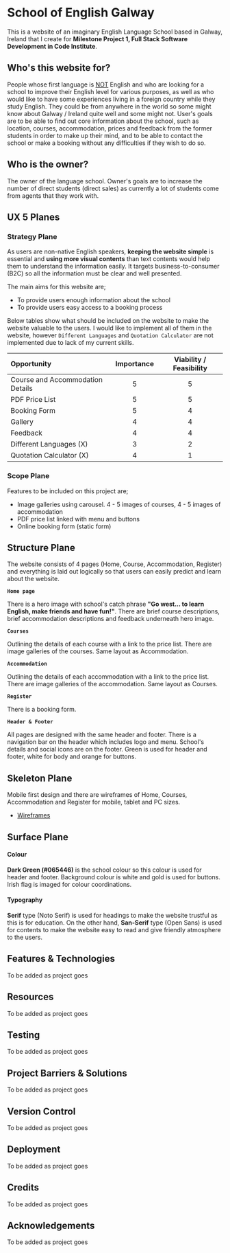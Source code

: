 # School of English Galway

This is a website of an imaginary English Language School based in Galway, Ireland that I create for **Milestone Project 1, Full Stack Software Development in Code Institute**.

## Who's this website for?

People whose first language is <ins>NOT</ins> English and who are looking for a school to improve their English level for various purposes, as well as who would like to have some experiences living in a foreign country while they study English. They could be from anywhere in the world so some might know about Galway / Ireland quite well and some might not. User's goals are to be able to find out core information about the school, such as location, courses, accommodation, prices and feedback from the former students in order to make up their mind, and to be able to contact the school or make a booking without any difficulties if they wish to do so. 

## Who is the owner?

The owner of the language school. Owner's goals are to increase the number of direct students (direct sales) as currently a lot of students come from agents that they work with. 

## UX 5 Planes

### Strategy Plane

As users are non-native English speakers, **keeping the website simple** is essential and **using more visual contents** than text contents would help them to understand the information easily. It targets business-to-consumer (B2C) so all the information must be clear and well presented.

The main aims for this website are;
* To provide users enough information about the school
* To provide users easy access to a booking process
    
Below tables show what should be included on the website to make the website valuable to the users. I would like to implement all of them in the website, however `Different Languages` and `Quotation Calculator` are not implemented due to lack of my current skills. 

|Opportunity|Importance|Viability / Feasibility|
|:---       |:---:     |:---:                  |
|Course and Accommodation Details|5|5|
|PDF Price List|5|5|
|Booking Form|5|4|
|Gallery|4|4|
|Feedback|4|4|
|Different Languages (X)|3|2|
|Quotation Calculator (X)|4|1|

### Scope Plane

Features to be included on this project are;
* Image galleries using carousel. 4 - 5 images of courses, 4 - 5 images of accommodation
* PDF price list linked with menu and buttons
* Online booking form (static form)

## Structure Plane

The website consists of 4 pages (Home, Course, Accommodation, Register) and everything is laid out logically so that users can easily predict and learn about the website.


**`Home page`** 

There is a hero image with school's catch phrase **"Go west... to learn English, make friends and have fun!"**. 
There are brief course descriptions, brief accommodation descriptions and feedback underneath hero image.

**`Courses`** 

Outlining the details of each course with a link to the price list. There are image galleries of the courses. Same layout as Accommodation.

**`Accommodation`** 

Outlining the details of each accommodation with a link to the price list. There are image galleries of the accommodation. Same layout as Courses.

**`Register`** 

There is a booking form.

**`Header & Footer`**

All pages are designed with the same header and footer. There is a navigation bar on the header which includes logo and menu. School's details and social icons are on the footer.
Green is used for header and footer, white for body and orange for buttons.

## Skeleton Plane

Mobile first design and there are wireframes of Home, Courses, Accommodation and Register for mobile, tablet and PC sizes.

* [Wireframes](https://github.com/Toto-Kotaro-Tanaka/ms1-school-of-english/blob/main/assets/documents/wireframes.pdf) 

## Surface Plane

#### Colour
**Dark Green (#065446)** is the school colour so this colour is used for header and footer. Background colour is white and gold is used for buttons. Irish flag is imaged for colour coordinations.

#### Typography
**Serif** type (Noto Serif) is used for headings to make the website trustful as this is for education. On the other hand, **San-Serif** type (Open Sans) is used for contents to make the website easy to read and give friendly atmosphere to the users.

## Features & Technologies

To be added as project goes


## Resources

To be added as project goes


## Testing

To be added as project goes


## Project Barriers & Solutions

To be added as project goes


## Version Control
To be added as project goes


## Deployment
To be added as project goes


## Credits
To be added as project goes


## Acknowledgements
To be added as project goes